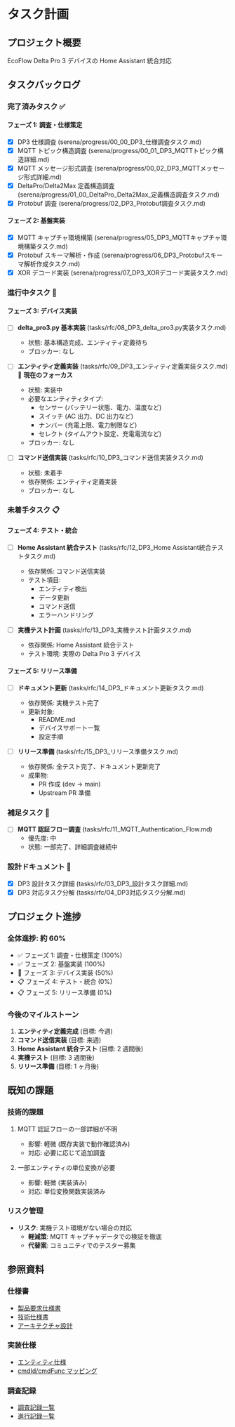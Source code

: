 # タスク計画

## プロジェクト概要
EcoFlow Delta Pro 3 デバイスの Home Assistant 統合対応

## タスクバックログ

### 完了済みタスク ✅

#### フェーズ 1: 調査・仕様策定
- [x] DP3 仕様調査 (serena/progress/00_00_DP3_仕様調査タスク.md)
- [x] MQTT トピック構造調査 (serena/progress/00_01_DP3_MQTTトピック構造詳細.md)
- [x] MQTT メッセージ形式調査 (serena/progress/00_02_DP3_MQTTメッセージ形式詳細.md)
- [x] DeltaPro/Delta2Max 定義構造調査 (serena/progress/01_00_DeltaPro_Delta2Max_定義構造調査タスク.md)
- [x] Protobuf 調査 (serena/progress/02_DP3_Protobuf調査タスク.md)

#### フェーズ 2: 基盤実装
- [x] MQTT キャプチャ環境構築 (serena/progress/05_DP3_MQTTキャプチャ環境構築タスク.md)
- [x] Protobuf スキーマ解析・作成 (serena/progress/06_DP3_Protobufスキーマ解析作成タスク.md)
- [x] XOR デコード実装 (serena/progress/07_DP3_XORデコード実装タスク.md)

### 進行中タスク 🔄

#### フェーズ 3: デバイス実装
- [ ] **delta_pro3.py 基本実装** (tasks/rfc/08_DP3_delta_pro3.py実装タスク.md)
  - 状態: 基本構造完成、エンティティ定義待ち
  - ブロッカー: なし

- [ ] **エンティティ定義実装** (tasks/rfc/09_DP3_エンティティ定義実装タスク.md) 🎯 **現在のフォーカス**
  - 状態: 実装中
  - 必要なエンティティタイプ:
    - センサー (バッテリー状態、電力、温度など)
    - スイッチ (AC 出力、DC 出力など)
    - ナンバー (充電上限、電力制限など)
    - セレクト (タイムアウト設定、充電電流など)
  - ブロッカー: なし

- [ ] **コマンド送信実装** (tasks/rfc/10_DP3_コマンド送信実装タスク.md)
  - 状態: 未着手
  - 依存関係: エンティティ定義実装
  - ブロッカー: なし

### 未着手タスク 📋

#### フェーズ 4: テスト・統合
- [ ] **Home Assistant 統合テスト** (tasks/rfc/12_DP3_Home Assistant統合テストタスク.md)
  - 依存関係: コマンド送信実装
  - テスト項目:
    - エンティティ検出
    - データ更新
    - コマンド送信
    - エラーハンドリング

- [ ] **実機テスト計画** (tasks/rfc/13_DP3_実機テスト計画タスク.md)
  - 依存関係: Home Assistant 統合テスト
  - テスト環境: 実際の Delta Pro 3 デバイス

#### フェーズ 5: リリース準備
- [ ] **ドキュメント更新** (tasks/rfc/14_DP3_ドキュメント更新タスク.md)
  - 依存関係: 実機テスト完了
  - 更新対象:
    - README.md
    - デバイスサポート一覧
    - 設定手順

- [ ] **リリース準備** (tasks/rfc/15_DP3_リリース準備タスク.md)
  - 依存関係: 全テスト完了、ドキュメント更新完了
  - 成果物:
    - PR 作成 (dev → main)
    - Upstream PR 準備

### 補足タスク 📝

- [ ] **MQTT 認証フロー調査** (tasks/rfc/11_MQTT_Authentication_Flow.md)
  - 優先度: 中
  - 状態: 一部完了、詳細調査継続中

### 設計ドキュメント 📐

- [x] DP3 設計タスク詳細 (tasks/rfc/03_DP3_設計タスク詳細.md)
- [x] DP3 対応タスク分解 (tasks/rfc/04_DP3対応タスク分解.md)

## プロジェクト進捗

### 全体進捗: 約 60%

- ✅ フェーズ 1: 調査・仕様策定 (100%)
- ✅ フェーズ 2: 基盤実装 (100%)
- 🔄 フェーズ 3: デバイス実装 (50%)
- 📋 フェーズ 4: テスト・統合 (0%)
- 📋 フェーズ 5: リリース準備 (0%)

### 今後のマイルストーン

1. **エンティティ定義完成** (目標: 今週)
2. **コマンド送信実装** (目標: 来週)
3. **Home Assistant 統合テスト** (目標: 2 週間後)
4. **実機テスト** (目標: 3 週間後)
5. **リリース準備** (目標: 1 ヶ月後)

## 既知の課題

### 技術的課題
1. MQTT 認証フローの一部詳細が不明
   - 影響: 軽微 (既存実装で動作確認済み)
   - 対応: 必要に応じて追加調査

2. 一部エンティティの単位変換が必要
   - 影響: 軽微 (実装済み)
   - 対応: 単位変換関数実装済み

### リスク管理
- **リスク**: 実機テスト環境がない場合の対応
  - **軽減策**: MQTT キャプチャデータでの検証を徹底
  - **代替案**: コミュニティでのテスター募集

## 参照資料

### 仕様書
- [製品要求仕様書](../docs_4ai/product_requirement_docs.md)
- [技術仕様書](../docs_4ai/technical.md)
- [アーキテクチャ設計](../docs_4ai/architecture.md)

### 実装仕様
- [エンティティ仕様](../docs_4ai/dp3_entity_specification.md)
- [cmdId/cmdFunc マッピング](../docs_4ai/cmd_id_func_mapping.md)

### 調査記録
- [調査記録一覧](../serena/investigations/)
- [進行記録一覧](../serena/progress/)
